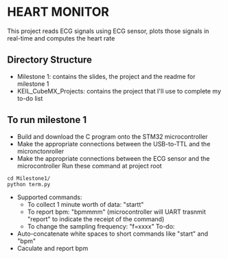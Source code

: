 # HEART MONITOR
This project reads ECG signals using ECG sensor, plots those signals in real-time and computes the heart rate

## Directory Structure
- Milestone 1: contains the slides, the project and the readme for milestone 1
- KEIL_CubeMX_Projects: contains the project that I'll use to complete my to-do list 

## To run milestone 1
- Build and download the C program onto the STM32 microcontroller
- Make the appropriate connections between the USB-to-TTL and the micronctonroller 
- Make the appropriate connections between the ECG sensor and the microcontroller
Run these command at project root
```shell
cd Milestone1/
python term.py
```
- Supported commands: 
    - To collect 1 minute worth of data: "startt"
    - To report bpm: "bpmmmm" (microcontroller will UART trasnmit "report" to indicate the receipt of the command)
    - To change the sampling frequency: "f=xxxx"
To-do: 
- Auto-concatenate white spaces to short commands like "start" and "bpm" 
- Caculate and report bpm